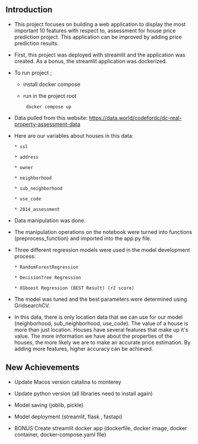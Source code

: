 ## Introduction

* This project focuses on building a web application to display the most important 10 features with respect to, assessment for house price prediction project. This application can be improved by adding price prediction results.

* First, this project was deployed with streamlit and the application was created. As a bonus, the streamlit application was dockerized.

* To run project ; 

     * install docker compose

     * run in the project root

            docker compose up

* Data pulled from this website: https://data.world/codefordc/dc-real-property-assessment-data

* Here are our variables about houses in this data:

      * ssl
    
      * address
    
      * owner
    
      * neighborhood
    
      * sub_neighborhood
    
      * use_code
    
      * 2014_assessment


* Data manipulation was done.

* The manipulation operations on the notebook were turned into functions (preprocess_function)  and imported into the app.py file.

* Three different regression models were used in the model development process:

      * RandomForestRegression
    
      * DecisionTree Regression
    
      * XGboost Regression (BEST Result) (r2 score)


* The model was tuned and the best parameters were determined using GridsearchCV.

* In this data, there is only location data that we can use for our model (neighborhood, sub_neighborhood, use_code). The value of a house is more than just location. Houses have several features that make up it's value. The more information we have about the properties of the houses, the more likely we are to make an accurate price estimation. By adding more features, higher accuracy can be achieved.


## New Achievements

* Update Macos version catalina to monterey

* Update python version (all libraries need to install again)

* Model saving (joblib, pickle)

* Model deployment (streamlit, flask , fastapi)

* BONUS Create streamlit docker app (dockerfile, docker image, docker container, docker-compose.yaml file)

